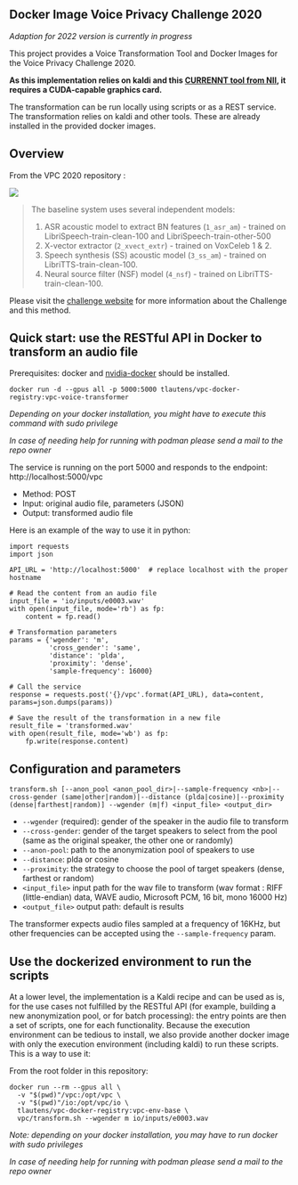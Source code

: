 ## Docker Image Voice Privacy Challenge 2020
*Adaption for 2022 version is currently in progress*

This project provides a Voice Transformation Tool and Docker Images for the Voice Privacy Challenge 2020.


**As this implementation relies on kaldi and this [CURRENNT tool from NII](https://github.com/nii-yamagishilab/project-CURRENNT-public/tree/3b4648f1f4ec45635c217bbf52be74c54aae3b80), it requires a
CUDA-capable graphics card.**   

The transformation can be run locally using scripts or as a REST service. 
The transformation relies on kaldi and other tools. These are already installed in the provided docker images.   
  

## Overview
From the VPC 2020 repository :  

![](https://github.com/Voice-Privacy-Challenge/Voice-Privacy-Challenge-2020/raw/master/baseline/fig/baseline_git.jpg)


> The baseline system uses several independent models:  
> 1. ASR acoustic model to extract BN features (`1_asr_am`) - trained on LibriSpeech-train-clean-100 and LibriSpeech-train-other-500  
> 2. X-vector extractor (`2_xvect_extr`) - trained on VoxCeleb 1 & 2.  
> 3. Speech synthesis (SS) acoustic model (`3_ss_am`) - trained on LibriTTS-train-clean-100.  
> 4. Neural source filter (NSF) model (`4_nsf`) - trained on LibriTTS-train-clean-100.  




Please visit the [challenge website](https://www.voiceprivacychallenge.org/) for more information about the Challenge and this method.


## Quick start: use the RESTful API in Docker to transform an audio file

Prerequisites: docker and [nvidia-docker](https://github.com/NVIDIA/nvidia-docker) should be installed.  

```
docker run -d --gpus all -p 5000:5000 tlautens/vpc-docker-registry:vpc-voice-transformer
```
*Depending on your docker installation, you might have to execute this command with sudo privilege*

*In case of needing help for running with podman please send a mail to the repo owner*

The service is running on the port 5000 and responds to the endpoint: http://localhost:5000/vpc

- Method: POST
- Input: original audio file, parameters (JSON) 
- Output: transformed audio file

Here is an example of the way to use it in python:

```
import requests
import json

API_URL = 'http://localhost:5000'  # replace localhost with the proper hostname

# Read the content from an audio file
input_file = 'io/inputs/e0003.wav'
with open(input_file, mode='rb') as fp:
    content = fp.read()

# Transformation parameters
params = {'wgender': 'm',
          'cross_gender': 'same',
          'distance': 'plda',
          'proximity': 'dense',
          'sample-frequency': 16000}

# Call the service
response = requests.post('{}/vpc'.format(API_URL), data=content, params=json.dumps(params))

# Save the result of the transformation in a new file
result_file = 'transformed.wav'
with open(result_file, mode='wb') as fp:
    fp.write(response.content)

```

## Configuration and parameters

```
transform.sh [--anon_pool <anon_pool_dir>|--sample-frequency <nb>|--cross-gender (same|other|random)|--distance (plda|cosine)|--proximity (dense|farthest|random)] --wgender (m|f) <input_file> <output_dir>
```

- `--wgender` (required): gender of the speaker in the audio file to transform
- `--cross-gender`: gender of the target speakers to select from the pool (same as the original speaker, the other one or randomly)
- `--anon-pool`: path to the anonymization pool of speakers to use
- `--distance`: plda or cosine
- `--proximity`: the strategy to choose the pool of target speakers (dense, farthest or random)
- `<input_file>` input path for the wav file to transform (wav format : RIFF (little-endian) data, WAVE audio, Microsoft PCM, 16 bit, mono 16000 Hz) 
- `<output_file>` output path: default is results

The transformer expects audio files sampled at a frequency of 16KHz, but other frequencies can be accepted using the `--sample-frequency` param.

## Use the dockerized environment to run the scripts

At a lower level, the implementation is a Kaldi recipe and can be used as is, for the use cases not fulfilled by the RESTful API (for example, building a new anonymization pool, or for batch processing): the entry points are then a set of scripts, one for each functionality. 
Because the execution environment can be tedious to install, we also provide another docker image with only the execution environment (including kaldi) to run these scripts. This is a way to use it:

From the root folder in this repository:
```
docker run --rm --gpus all \
  -v "$(pwd)"/vpc:/opt/vpc \
  -v "$(pwd)"/io:/opt/vpc/io \
  tlautens/vpc-docker-registry:vpc-env-base \
  vpc/transform.sh --wgender m io/inputs/e0003.wav
```
*Note: depending on your docker installation, you may have to run docker with sudo privileges*

*In case of needing help for running with podman please send a mail to the repo owner*
